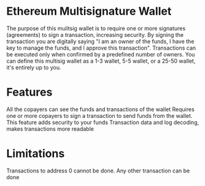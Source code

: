 # Ethereum Multisignature Wallet
The purpose of this mulitsig wallet is to require one or more signatures (agreements) to sign a transaction, increasing security. 
By signing the transaction you are digitally saying "I am an owner of the funds, I have the key to manage the funds, and I approve 
this transaction". Transactions can be executed only when confirmed by a predefined number of owners.
You can define this multisig wallet as a 1-3 wallet, 5-5 wallet, or a 25-50 wallet, it's entirely  up to you.

# Features
All the copayers can see the funds and transactions of the wallet
Requires one or more copayers to sign a transaction to send funds from the wallet. This feature adds security to your funds
Transaction data and log decoding, makes transactions more readable

# Limitations 
Transactions to address 0 cannot be done. Any other transaction can be done
